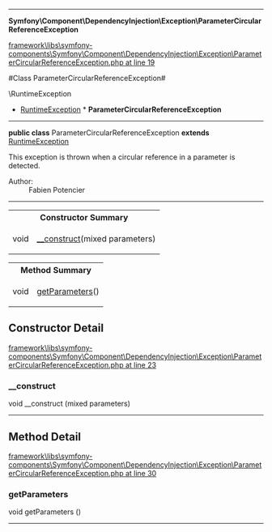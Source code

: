 

- - -

**Symfony\Component\DependencyInjection\Exception\ParameterCircularReferenceException**


<a href="https://github.com/JeyDotC/Hirudo/blob/master/framework/libs/symfony-components/Symfony/Component/DependencyInjection/Exception/ParameterCircularReferenceException.php#L19" target='_blank'>framework\libs\symfony-components\Symfony\Component\DependencyInjection\Exception\ParameterCircularReferenceException.php at line 19</a>

#Class ParameterCircularReferenceException#

\RuntimeException
* <a href="https://github.com/JeyDotC/Hirudo-docs/blob/master/symfony/component/dependencyinjection/exception/RuntimeException.md">RuntimeException</a>
        * **ParameterCircularReferenceException**




- - -

<p><strong>public  class</strong> <span>ParameterCircularReferenceException</span>
<strong>extends</strong> <a href="https://github.com/JeyDotC/Hirudo-docs/blob/master/symfony/component/dependencyinjection/exception/RuntimeException.md">RuntimeException</a>

</p>

<div class="comment" id="overview_description"><p>This exception is thrown when a circular reference in a parameter is detected.</p></div>

<dl>
<dt>Author:</dt>
<dd>Fabien Potencier <fabien@symfony.com></dd>
</dl>


- - -

<table id="summary_constructor">
<tr><th colspan="2">Constructor Summary</th></tr>
<tr>
<td><span class='k'></span> <span class='nx'>void</span></td>
<td class="description"><p class="name"><a href="#__construct">__construct</a>(mixed parameters)</p></td>
</tr>
</table>

<table id="summary_method">
<tr><th colspan="2">Method Summary</th></tr>
<tr>
<td><span class='k'></span> <span class='nx'>void</span></td>
<td class="description"><p class="name"><a href="#getparameters">getParameters</a>()</p></td>
</tr>
</table>

<h2 id="detail_method">Constructor Detail</h2>

<a href="https://github.com/JeyDotC/Hirudo/blob/master/framework/libs/symfony-components/Symfony/Component/DependencyInjection/Exception/ParameterCircularReferenceException.php#L23" target='_blank'>framework\libs\symfony-components\Symfony\Component\DependencyInjection\Exception\ParameterCircularReferenceException.php at line 23</a>

<h3 id="__construct">__construct</h3>
<span class='k'></span> <span class='nx'>void</span> <span class='nf'>__construct</span> (mixed parameters)

<div class="details">

</div>

- - -

<h2 id="detail_method">Method Detail</h2>

<a href="https://github.com/JeyDotC/Hirudo/blob/master/framework/libs/symfony-components/Symfony/Component/DependencyInjection/Exception/ParameterCircularReferenceException.php#L30" target='_blank'>framework\libs\symfony-components\Symfony\Component\DependencyInjection\Exception\ParameterCircularReferenceException.php at line 30</a>

<h3 id="getParameters()">getParameters</h3>
<span class='k'></span> <span class='nx'>void</span> <span class='nf'>getParameters</span> ()

<div class="details">

</div>

- - -

